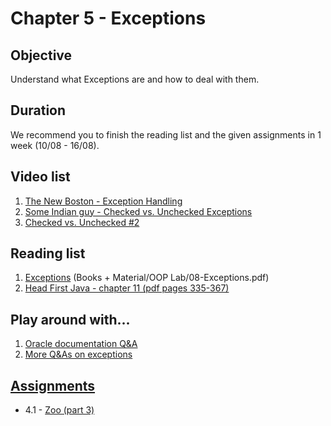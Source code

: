 # Chapter 5 - Exceptions

## Objective
Understand what Exceptions are and how to deal with them.

## Duration
We recommend you to finish the reading list and the given assignments in 1 week (10/08 - 16/08).

## Video list
1. [The New Boston - Exception Handling](https://www.youtube.com/watch?v=K_-3OLkXkzY)
2. [Some Indian guy - Checked vs. Unchecked Exceptions](https://www.youtube.com/watch?v=4my7mKFaNQs)
3. [Checked vs. Unchecked #2](https://www.youtube.com/watch?v=SI2SQ04OXxk)


## Reading list
1. [Exceptions](https://github.com/JavaSummer/JavaMainRepo/blob/master/Books%20%2B%20Material/OOP%20Lab/08-Exceptions.pdf) (Books + Material/OOP Lab/08-Exceptions.pdf)
2. [Head First Java - chapter 11  (pdf pages 335-367)](https://github.com/JavaSummer/JavaMainRepo/blob/master/Books%20%2B%20Material/Head%20First%20Java.pdf)

## Play around with...
1. [Oracle documentation Q&A](https://docs.oracle.com/javase/tutorial/essential/exceptions/QandE/questions.html)
2. [More Q&As on exceptions](http://www.indiabix.com/java-programming/exceptions/)


## [Assignments](https://github.com/JavaSummer/JavaMainRepo/tree/master/Content/Chapter%205%20-%20Exceptions/Assignments)
- 4.1 - [Zoo (part 3)](https://github.com/JavaSummer/JavaMainRepo/blob/master/Content/Chapter%205%20-%20Exceptions/Assignments/Zoo%20(part%203).pdf)